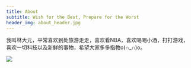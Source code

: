 ```yaml
---
title: About
subtitle: Wish for the Best, Prepare for the Worst
header_img: about_header.jpg
---
```


我叫林大元，平常喜欢到处旅游走走，喜欢看NBA，喜欢喝喝小酒，打打游戏，喜欢一切科技以及新鲜的事物，希望大家多多指教o(∩_∩)o。

![](images/about_img.jpg)
